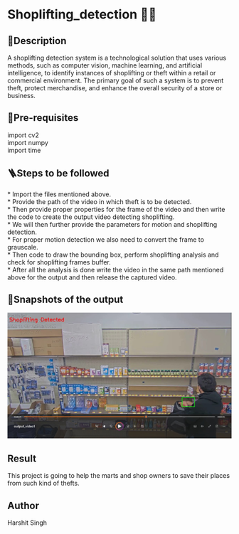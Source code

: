 # Shoplifting_detection 🕵️‍♂️

<h2>📝Description </h2>
A shoplifting detection system is a technological solution that uses various methods, such as computer vision, machine learning, and artificial intelligence, to identify instances of shoplifting or theft within a retail or commercial environment. The primary goal of such a system is to prevent theft, protect merchandise, and enhance the overall security of a store or business.

<h2>🌱Pre-requisites</h2>
import cv2 <br/>
import numpy <br/>
import time <br/>

<h2>🪜Steps to be followed</h2>
* Import the files mentioned above. <br/>
* Provide the path of the video in which theft is to be detected. <br/>
* Then provide proper properties for the frame of the video and then write the code to create the output video detecting shoplifting.<br/>
* We will then further provide the parameters for motion and shoplifting detection.<br/>
* For proper motion detection we also need to convert the frame to grauscale.<br/>
* Then code to draw the bounding box, perform shoplifting analysis and check for shoplifting frames buffer.<br/>
* After all the analysis is done write the video in the same path mentioned above for the output and then release the captured video.<br/>

<h2>📸Snapshots of the output </h2>

<img src="Shoplifting detection NYX Wolves/WhatsApp Image 2023-08-27 at 3.49.32 PM.jpeg" /><br>

<h2> Result </h2>
This project is going to help the marts and shop owners to save their places from such kind of thefts.

<h2>Author</h2>
Harshit Singh


